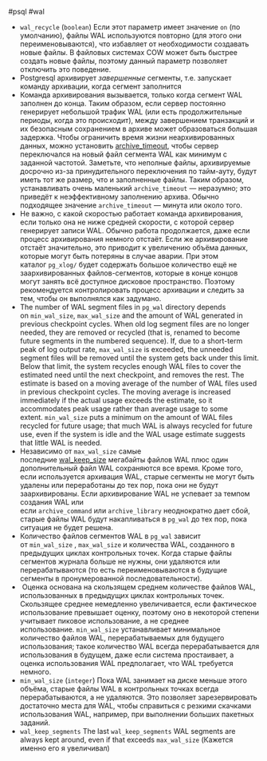 #psql #wal 

- `wal_recycle` (`boolean`) Если этот параметр имеет значение `on` (по умолчанию), файлы WAL используются повторно (для этого они переименовываются), что избавляет от необходимости создавать новые файлы. В файловых системах COW может быть быстрее создать новые файлы, поэтому данный параметр позволяет отключить это поведение.
- Postgresql архивирует *завершенные* сегменты, т.е. запускает команду архивации, когда сегмент заполнится
- Команда архивирования вызывается, только когда сегмент WAL заполнен до конца. Таким образом, если сервер постоянно генерирует небольшой трафик WAL (или есть продолжительные периоды, когда это происходит), между завершением транзакций и их безопасным сохранением в архиве может образоваться большая задержка. Чтобы ограничить время жизни неархивированных данных, можно установить [archive_timeout](https://postgrespro.ru/docs/postgrespro/9.5/runtime-config-wal#guc-archive-timeout), чтобы сервер переключался на новый файл сегмента WAL как минимум с заданной частотой. Заметьте, что неполные файлы, архивируемые досрочно из-за принудительного переключения по тайм-ауту, будут иметь тот же размер, что и заполненные файлы. Таким образом, устанавливать очень маленький `archive_timeout` — неразумно; это приведёт к неэффективному заполнению архива. Обычно подходящее значение `archive_timeout` — минута или около того.
- Не важно, с какой скоростью работает команда архивирования, если только она не ниже средней скорости, с которой сервер генерирует записи WAL. Обычно работа продолжается, даже если процесс архивирования немного отстаёт. Если же архивирование отстаёт значительно, это приводит к увеличению объёма данных, которые могут быть потеряны в случае аварии. При этом каталог `pg_xlog/` будет содержать большое количество ещё не заархивированных файлов-сегментов, которые в конце концов могут занять всё доступное дисковое пространство. Поэтому рекомендуется контролировать процесс архивации и следить за тем, чтобы он выполнялся как задумано.
- The number of WAL segment files in `pg_wal` directory depends on `min_wal_size`, `max_wal_size` and the amount of WAL generated in previous checkpoint cycles. When old log segment files are no longer needed, they are removed or recycled (that is, renamed to become future segments in the numbered sequence). If, due to a short-term peak of log output rate, `max_wal_size` is exceeded, the unneeded segment files will be removed until the system gets back under this limit. Below that limit, the system recycles enough WAL files to cover the estimated need until the next checkpoint, and removes the rest. The estimate is based on a moving average of the number of WAL files used in previous checkpoint cycles. The moving average is increased immediately if the actual usage exceeds the estimate, so it accommodates peak usage rather than average usage to some extent. `min_wal_size` puts a minimum on the amount of WAL files recycled for future usage; that much WAL is always recycled for future use, even if the system is idle and the WAL usage estimate suggests that little WAL is needed.
- Независимо от `max_wal_size` самые последние [wal_keep_size](https://runebook.dev/ru/docs/postgresql/runtime-config-replication#GUC-WAL-KEEP-SIZE) мегабайты файлов WAL плюс один дополнительный файл WAL сохраняются все время. Кроме того, если используется архивация WAL, старые сегменты не могут быть удалены или переработаны до тех пор, пока они не будут заархивированы. Если архивирование WAL не успевает за темпом создания WAL или если `archive_command` или `archive_library` неоднократно дает сбой, старые файлы WAL будут накапливаться в `pg_wal` до тех пор, пока ситуация не будет решена.
- Количество файлов сегментов WAL в `pg_wal` зависит от `min_wal_size` , `max_wal_size` и количества WAL, созданного в предыдущих циклах контрольных точек. Когда старые файлы сегментов журнала больше не нужны, они удаляются или перерабатываются (то есть переименовываются в будущие сегменты в пронумерованной последовательности).
-  Оценка основана на скользящем среднем количестве файлов WAL, использованных в предыдущих циклах контрольных точек. Скользящее среднее немедленно увеличивается, если фактическое использование превышает оценку, поэтому оно в некоторой степени учитывает пиковое использование, а не среднее использование. `min_wal_size` устанавливает минимальное количество файлов WAL, перерабатываемых для будущего использования; такое количество WAL всегда перерабатывается для использования в будущем, даже если система простаивает, а оценка использования WAL предполагает, что WAL требуется немного.
- `min_wal_size` (`integer`) Пока WAL занимает на диске меньше этого объёма, старые файлы WAL в контрольных точках всегда перерабатываются, а не удаляются. Это позволяет зарезервировать достаточно места для WAL, чтобы справиться с резкими скачками использования WAL, например, при выполнении больших пакетных заданий.
- `wal_keep_segments` The last `wal_keep_segments` WAL segments are always kept around, even if that exceeds `max_wal_size` (Кажется именно его я увеличивал)